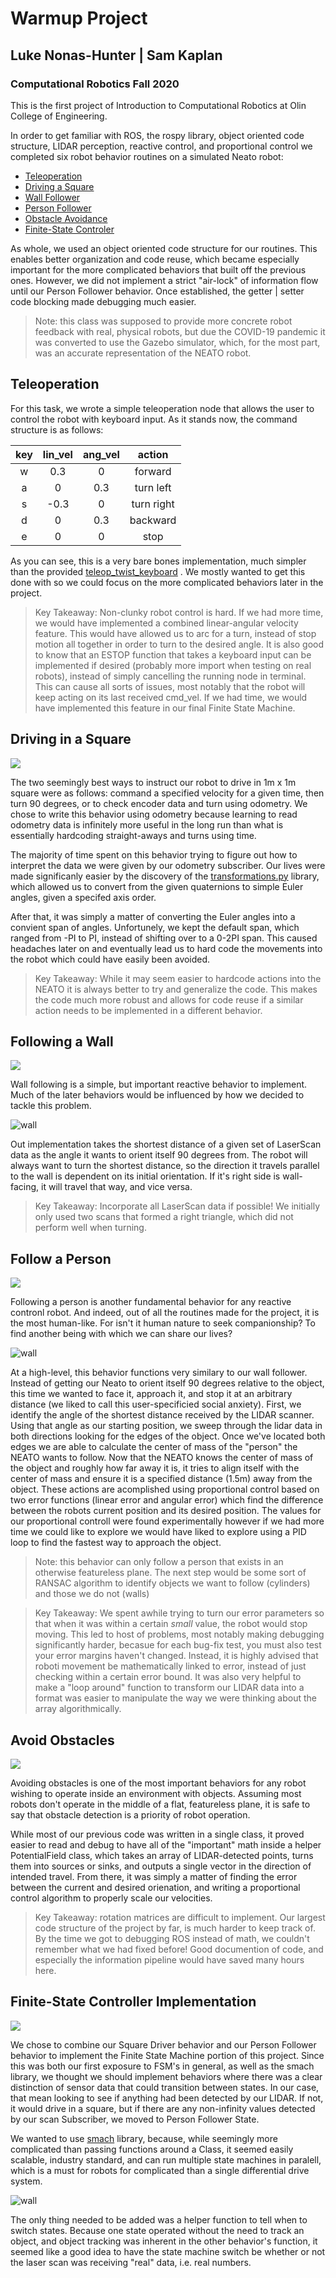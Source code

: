 # Warmup Project
## Luke Nonas-Hunter | Sam Kaplan
### Computational Robotics Fall 2020


This is the first project of Introduction to Computational Robotics at Olin College of Engineering. 

In order to get familiar with ROS, the rospy library, object oriented code structure, LIDAR perception, reactive control, and proportional control we completed six robot behavior routines on a simulated Neato robot: 


* [Teleoperation](#teleoperation)
* [Driving a Square](#driving-in-a-Square)
* [Wall Follower](#following-a-Wall)
* [Person Follower](#Follow-a-Person)
* [Obstacle Avoidance](#Avoid-Obstacles)
* [Finite-State Controler](#finite-state-controller-implementation)

As whole, we used an object oriented code structure for our routines. This enables better organization and code reuse, which became especially important for the more complicated behaviors that built off the previous ones. However, we did not implement a strict "air-lock" of information flow until our Person Follower behavior. Once established, the getter | setter code blocking made debugging much easier. 

> Note: this class was supposed to provide more concrete robot feedback with real, physical robots, but due the COVID-19 pandemic it was converted to use the Gazebo simulator, which, for the most part, was an accurate representation of the NEATO robot. 


## Teleoperation

For this task, we wrote a simple teleoperation node that allows the user to control the robot with keyboard input. As it stands now, the command structure is as follows: 

    
| key | lin_vel   | ang_vel   | action  |
|:---:|:---------:|:---------:|:-------:|
|  w  |    0.3    |    0      | forward |
|  a  |    0      |    0.3    | turn left|
|  s  |    -0.3   |    0      | turn right |
|  d  |    0      |    0.3    | backward  |
|  e  |   0       |    0      | stop  |
  
As you can see, this is a very bare bones implementation, much simpler than the provided [teleop_twist_keyboard](http://wiki.ros.org/teleop_twist_keyboard) . We mostly wanted to get this done with so we could focus on the more complicated behaviors later in the project. 

>Key Takeaway: Non-clunky robot control is hard. If we had more time, we would have implemented a combined linear-angular velocity feature. This would have allowed us to arc for a turn, instead of stop motion all together in order to turn to the desired angle. It is also good to know that an ESTOP function that takes a keyboard input can be implemented if desired (probably more import when testing on real robots), instead of simply cancelling the running node in terminal. This can cause all sorts of issues, most notably that the robot will keep acting on its last received cmd_vel. If we had time, we would have implemented this feature in our final Finite State Machine. 


## Driving in a Square

<img src='./figs/drive_square.gif'>

The two seemingly best ways to instruct our robot to drive in 1m x 1m square were as follows: command a specified velocity for a given time, then turn 90 degrees, or to check encoder data and turn using odometry. We chose to write this behavior using odometry because learning to read odometry data is infinitely more useful in the long run than what is essentially hardcoding straight-aways and turns using time.

The majority of time spent on this behavior trying to figure out how to interpret the data we were given by our odometry subscriber. Our lives were made significanly easier by the discovery of the [transformations.py](http://docs.ros.org/jade/api/tf/html/python/transformations.html) library, which allowed us to convert from the given quaternions to simple Euler angles, given a specifed axis order.

After that, it was simply a matter of converting the Euler angles into a convient span of angles. Unfortunely, we kept the default span, which ranged from -PI to PI, instead of shifting over to a 0-2PI span. This caused headaches later on and eventually lead us to hard code the movements into the robot which could have easily been avoided.

>Key Takeaway: While it may seem easier to hardcode actions into the NEATO it is always better to try and generalize the code. This makes the code much more robust and allows for code reuse if a similar action needs to be implemented in a different behavior. 

## Following a Wall

<img src='./figs/wall_follower.gif'>

Wall following is a simple, but important reactive behavior to implement. Much of the later behaviors would be influenced by how we decided to tackle this problem. 

![wall](figs/wall.jpg)

Out implementation takes the shortest distance of a given set of LaserScan data as the angle it wants to orient itself 90 degrees from. The robot will always want to turn the shortest distance, so the direction it travels parallel to the wall is dependent on its initial orientation. If it's right side is wall-facing, it will travel that way, and vice versa. 

>Key Takeaway: Incorporate all LaserScan data if possible! We initially only used two scans that formed a right triangle, which did not perform well when turning. 

## Follow a Person

<img src='./figs/person_follower.gif'>

Following a person is another fundamental behavior for any reactive contronl robot. And indeed, out of all the routines made for the project, it is the most human-like. For isn't it human nature to seek companionship? To find another being with which we can share our lives?

![wall](figs/person.jpg)

At a high-level, this behavior functions very similary to our wall follower. Instead of getting our Neato to orient itself 90 degrees relative to the object, this time we wanted to face it, approach it, and stop it at an arbitrary distance (we liked to call this user-specificied social anxiety). First, we identify the angle of the shortest distance received by the LIDAR scanner. Using that angle as our starting position, we sweep through the lidar data in both directions looking for the edges of the object. Once we've located both edges we are able to calculate the center of mass of the "person" the NEATO wants to follow. Now that the NEATO knows the center of mass of the object and roughly how far away it is, it tries to align itself with the center of mass and ensure it is a specified distance (1.5m) away from the object. These actions are acomplished using proportional control based on two error functions (linear error and angular error) which find the difference between the robots current position and its desired position. The values for our proportional controll were found experimentally however if we had more time we could like to explore we would have liked to explore using a PID loop to find the fastest way to approach the object. 

>Note: this behavior can only follow a person that exists in an otherwise featureless plane. The next step would be some sort of RANSAC algorithm to identify objects we want to follow (cylinders) and those we do not (walls)


>Key Takeaway: We spent awhile trying to turn our error parameters so that when it was within a certain *small* value, the robot would stop moving. This led to host of problems, most notably making debugging significantly harder, becasue for each bug-fix test, you must also test your error margins haven't changed. Instead, it is highly advised that roboti movement be mathematically linked to error, instead of just checking within a certain error bound. It was also very helpful to make a "loop around" function to transform our LIDAR data into a format was easier to manipulate the way we were thinking about the array algorithmically. 
 

## Avoid Obstacles

<img src='./figs/obsticale_avoid.gif'>

Avoiding obstacles is one of the most important behaviors for any robot wishing to operate inside an environment with objects. Assuming most robots don't operate in the middle of a flat, featureless plane, it is safe to say that obstacle detection is a priority of robot operation.

While most of our previous code was written in a single class, it proved easier to read and debug to have all of the "important" math inside a helper PotentialField class, which takes an array of LIDAR-detected points, turns them into sources or sinks, and outputs a single vector in the direction of intended travel. From there, it was simply a matter of finding the error between the current and desired orienation, and writing a proportional control algorithm to properly scale our velocities. 

>Key Takeaway: rotation matrices are difficult to implement. Our largest code structure of the project by far, is much harder to keep track of. By the time we got to debugging ROS instead of math, we couldn't remember what we had fixed before! Good documention of code, and especially the information pipeline would have saved many hours here. 

## Finite-State Controller Implementation

<img src='./figs/finite_state_controller.gif'>

We chose to combine our Square Driver behavior and our Person Follower behavior to implement the Finite State Machine portion of this project. Since this was both our first exposure to FSM's in general, as well as the smach library, we thought we should implement behaviors where there was a clear distinction of sensor data that could transition between states.  In our case, that mean looking to see if anything had been detected by our LIDAR. If not, it would drive in a square, but if there are any non-infinity values detected by our scan Subscriber, we moved to Person Follower State. 

We wanted to use [smach](http://wiki.ros.org/smach) library, because, while seemingly more complicated than passing functions around a Class, it seemed easily scalable, industry standard, and can run multiple state machines in paralell, which is a must for robots for complicated than a single differential drive system. 

 ![wall](figs/fsm.jpg)


The only thing needed to be added was a helper function to tell when to switch states. Because one state operated without the need to track an object, and object tracking was inherent in the other behavior's function, it seemed like a good idea to have the state machine switch be whether or not the laser scan was receiving "real" data, i.e. real numbers. 